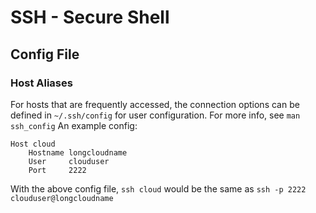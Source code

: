 # SSH - Secure Shell

## Config File

### Host Aliases
For hosts that are frequently accessed, the connection options can be defined in `~/.ssh/config` for user configuration.
For more info, see `man ssh_config`
An example config:

```
Host cloud
	Hostname longcloudname
	User	 clouduser
	Port	 2222
```
With the above config file, 
`ssh cloud` would be the same as 
`ssh -p 2222 clouduser@longcloudname`